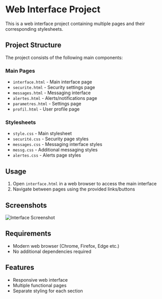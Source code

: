 # Web Interface Project

This is a web interface project containing multiple pages and their corresponding stylesheets.

## Project Structure

The project consists of the following main components:

### Main Pages
- `interface.html` - Main interface page
- `securite.html` - Security settings page
- `messages.html` - Messaging interface
- `alertes.html` - Alerts/notifications page
- `parametres.html` - Settings page  
- `profil.html` - User profile page

### Stylesheets
- `style.css` - Main stylesheet
- `securité.css` - Security page styles
- `messages.css` - Messaging interface styles  
- `messg.css` - Additional messaging styles
- `alertes.css` - Alerts page styles

## Usage
1. Open `interface.html` in a web browser to access the main interface
2. Navigate between pages using the provided links/buttons

## Screenshots
![Interface Screenshot](Capture%20d'écran%202025-04-08%20145622.png)

## Requirements
- Modern web browser (Chrome, Firefox, Edge etc.)
- No additional dependencies required

## Features
- Responsive web interface
- Multiple functional pages
- Separate styling for each section
